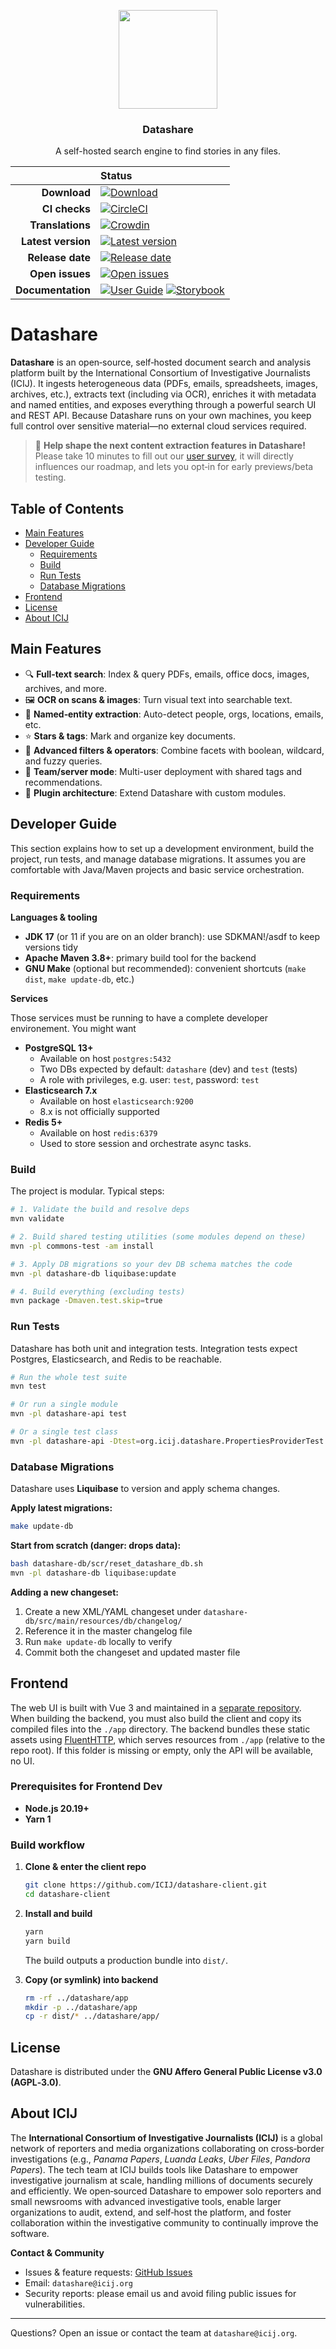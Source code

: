 <p align="center">
  <a href="https://datashare.icij.org/">
    <img src="https://datashare.icij.org/android-chrome-512x512.png" width="158px">
  </a>
</p>

<h3 align="center">Datashare</h3>

<div align="center">
<p>A self-hosted search engine to find stories in any files.</p>
  
| | Status |
| --: | :-- |
| **Download** | [![Download](https://img.shields.io/badge/datashare.icij.org-FFF?style=flat)](https://datashare.icij.org)|
| **CI checks** | [![CircleCI](https://img.shields.io/circleci/build/gh/ICIJ/datashare.svg?style=flat)](https://circleci.com/gh/ICIJ/datashare) |
| **Translations** | [![Crowdin](https://badges.crowdin.net/datashare/localized.svg)](https://crowdin.com/project/datashare) |
| **Latest version** | [![Latest version](https://img.shields.io/github/v/tag/icij/datashare?style=flat)](https://github.com/ICIJ/datashare/releases/latest) |
| **Release date** | [![Release date](https://img.shields.io/github/release-date/icij/datashare?style=flat)](https://github.com/ICIJ/datashare/releases/latest) |
| **Open issues** | [![Open issues](https://img.shields.io/github/issues/icij/datashare?style=flat&color=success)](https://github.com/ICIJ/datashare/issues/) |
| **Documentation** | [![User Guide](https://img.shields.io/badge/User%20Guide-193D87?style=flat)](https://icij.gitbook.io/datashare/developers/frontend/api) [![Storybook](https://img.shields.io/badge/Storybook-FA4070?style=flat)](https://icij.github.io/datashare-client/) |

</div>

# Datashare

**Datashare** is an open‑source, self‑hosted document search and analysis platform built by the International Consortium of Investigative Journalists (ICIJ). It ingests heterogeneous data (PDFs, emails, spreadsheets, images, archives, etc.), extracts text (including via OCR), enriches it with metadata and named entities, and exposes everything through a powerful search UI and REST API. Because Datashare runs on your own machines, you keep full control over sensitive material—no external cloud services required.

> 📣 **Help shape the next content extraction features in Datashare!** Please take 10 minutes to fill out our [user survey](https://forms.gle/PYgusFsoBaMyzUec9), it will directly influences our roadmap, and lets you opt‑in for early previews/beta testing.

## Table of Contents

* [Main Features](#main-features)
* [Developer Guide](#developer-guide)
  * [Requirements](#requirements)
  * [Build](#build)
  * [Run Tests](#run-tests)
  * [Database Migrations](#database-migrations)
* [Frontend](#frontend)
* [License](#license)
* [About ICIJ](#about-icij)

## Main Features

* 🔍 **Full‑text search**: Index & query PDFs, emails, office docs, images, archives, and more.
* 🖼️ **OCR on scans & images**: Turn visual text into searchable text.
* 🧠 **Named‑entity extraction**: Auto-detect people, orgs, locations, emails, etc.
* ⭐ **Stars & tags**: Mark and organize key documents.
* 🧰 **Advanced filters & operators**: Combine facets with boolean, wildcard, and fuzzy queries.
* 🤝 **Team/server mode**: Multi-user deployment with shared tags and recommendations.
* 🔌 **Plugin architecture**: Extend Datashare with custom modules.

## Developer Guide

This section explains how to set up a development environment, build the project, run tests, and manage database migrations. It assumes you are comfortable with Java/Maven projects and basic service orchestration.

### Requirements

**Languages & tooling**

* **JDK 17** (or 11 if you are on an older branch): use SDKMAN!/asdf to keep versions tidy
* **Apache Maven 3.8+**: primary build tool for the backend
* **GNU Make** (optional but recommended): convenient shortcuts (`make dist`, `make update-db`, etc.)

**Services**

Those services must be running to have a complete developer environement. You might want 

* **PostgreSQL 13+**
  * Available on host `postgres:5432`
  * Two DBs expected by default: `datashare` (dev) and `test` (tests)
  * A role with privileges, e.g. user: `test`, password: `test`
* **Elasticsearch 7.x** 
  * Available on host `elasticsearch:9200`
  * 8.x is not officially supported 
* **Redis 5+**
  * Available on host `redis:6379`
  * Used to store session and orchestrate async tasks.

### Build

The project is modular. Typical steps:

```bash
# 1. Validate the build and resolve deps
mvn validate

# 2. Build shared testing utilities (some modules depend on these)
mvn -pl commons-test -am install

# 3. Apply DB migrations so your dev DB schema matches the code
mvn -pl datashare-db liquibase:update

# 4. Build everything (excluding tests)
mvn package -Dmaven.test.skip=true
```

### Run Tests

Datashare has both unit and integration tests. Integration tests expect Postgres, Elasticsearch, and Redis to be reachable.

```bash
# Run the whole test suite
mvn test

# Or run a single module
mvn -pl datashare-api test

# Or a single test class
mvn -pl datashare-api -Dtest=org.icij.datashare.PropertiesProviderTest test
```

### Database Migrations

Datashare uses **Liquibase** to version and apply schema changes.

**Apply latest migrations:**

```bash
make update-db
```

**Start from scratch (danger: drops data):**

```bash
bash datashare-db/scr/reset_datashare_db.sh
mvn -pl datashare-db liquibase:update
```

**Adding a new changeset:**

1. Create a new XML/YAML changeset under `datashare-db/src/main/resources/db/changelog/`
2. Reference it in the master changelog file
3. Run `make update-db` locally to verify
4. Commit both the changeset and updated master file

## Frontend

The web UI is built with Vue 3 and maintained in a [separate repository](https://github.com/ICIJ/datashare-client). When building the backend, you must also build the client and copy its compiled files into the `./app` directory. The backend bundles these static assets using [FluentHTTP](https://github.com/CodeStory/fluent-http), which serves resources from `./app` (relative to the repo root). If this folder is missing or empty, only the API will be available, no UI.

### Prerequisites for Frontend Dev

* **Node.js 20.19+**
* **Yarn 1**

### Build workflow

1. **Clone & enter the client repo**

   ```bash
   git clone https://github.com/ICIJ/datashare-client.git
   cd datashare-client
   ```
2. **Install and build**

   ```bash
   yarn
   yarn build
   ```

   The build outputs a production bundle into `dist/`.
3. **Copy (or symlink) into backend**

   ```bash
   rm -rf ../datashare/app
   mkdir -p ../datashare/app
   cp -r dist/* ../datashare/app/
   ```

## License

Datashare is distributed under the **GNU Affero General Public License v3.0 (AGPL‑3.0)**.

## About ICIJ

The **International Consortium of Investigative Journalists (ICIJ)** is a global network of reporters and media organizations collaborating on cross‑border investigations (e.g., *Panama Papers*, *Luanda Leaks*, *Uber Files*, *Pandora Papers*). The tech team at ICIJ builds tools like Datashare to empower investigative journalism at scale, handling millions of documents securely and efficiently. We open‑sourced Datashare to empower solo reporters and small newsrooms with advanced investigative tools, enable larger organizations to audit, extend, and self‑host the platform, and foster collaboration within the investigative community to continually improve the software.

**Contact & Community**

* Issues & feature requests: [GitHub Issues](https://github.com/ICIJ/datashare/issues)
* Email: `datashare@icij.org`
* Security reports: please email us and avoid filing public issues for vulnerabilities.

---

Questions? Open an issue or contact the team at `datashare@icij.org`.
